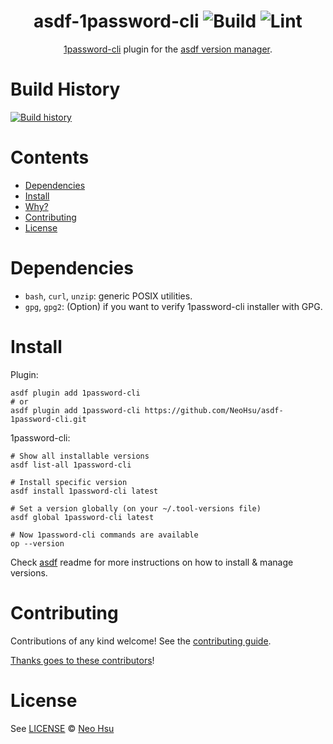 <div align="center">

# asdf-1password-cli ![Build](https://github.com/NeoHsu/asdf-1password-cli/workflows/Build/badge.svg) ![Lint](https://github.com/NeoHsu/asdf-1password-cli/workflows/Lint/badge.svg)

[1password-cli](https://support.1password.com/command-line-getting-started/) plugin for the [asdf version manager](https://asdf-vm.com).

</div>

# Build History

[![Build history](https://buildstats.info/github/chart/NeoHsu/asdf-1password-cli?branch=master)](https://github.com/NeoHsu/asdf-1password-cli/actions)

# Contents

- [Dependencies](#dependencies)
- [Install](#install)
- [Why?](#why)
- [Contributing](#contributing)
- [License](#license)

# Dependencies

- `bash`, `curl`, `unzip`: generic POSIX utilities.
- `gpg`, `gpg2`: (Option) if you want to verify 1password-cli installer with GPG.

# Install

Plugin:

```shell
asdf plugin add 1password-cli
# or
asdf plugin add 1password-cli https://github.com/NeoHsu/asdf-1password-cli.git
```

1password-cli:

```shell
# Show all installable versions
asdf list-all 1password-cli

# Install specific version
asdf install 1password-cli latest

# Set a version globally (on your ~/.tool-versions file)
asdf global 1password-cli latest

# Now 1password-cli commands are available
op --version
```

Check [asdf](https://github.com/asdf-vm/asdf) readme for more instructions on how to
install & manage versions.

# Contributing

Contributions of any kind welcome! See the [contributing guide](contributing.md).

[Thanks goes to these contributors](https://github.com/NeoHsu/asdf-1password-cli/graphs/contributors)!

# License

See [LICENSE](LICENSE) © [Neo Hsu](https://github.com/NeoHsu/)
